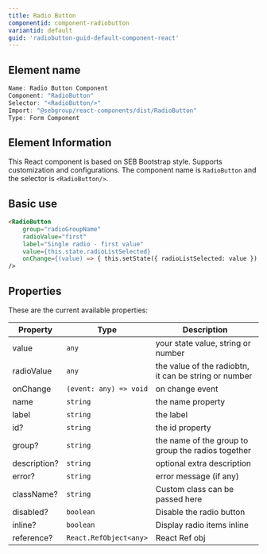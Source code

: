 ```yaml
---
title: Radio Button
componentid: component-radiobutton
variantid: default
guid: 'radiobutton-guid-default-component-react'
---
```


## Element name
```javascript
Name: Radio Button Component
Component: "RadioButton"
Selector: "<RadioButton/>"
Import: "@sebgroup/react-components/dist/RadioButton"
Type: Form Component
```

## Element Information 
This React component is based on SEB Bootstrap style. Supports customization and configurations. The component name is `RadioButton` and the selector is `<RadioButton/>`.

## Basic use
```html
<RadioButton
    group="radioGroupName"
    radioValue="first"
    label="Single radio - first value"
    value={this.state.radioListSelected}
    onChange={(value) => { this.setState({ radioListSelected: value }) }}
/>  
```

## Properties
These are the current available properties:

| Property     | Type                   | Description                                            |
| ------------ | ---------------------- | ----------------------------------------------------- |
| value        | `any`                  | your state value, string or number                    |
| radioValue   | `any`                  | the value of the radiobtn, it can be string or number |
| onChange     | `(event: any) => void` | on change event                                       |
| name         | `string`               | the name property                                     |
| label        | `string`               | the label                                             |
| id?          | `string`               | the id property                                       |
| group?       | `string`               | the name of the group to group the radios together    |
| description? | `string`               | optional extra description                            |
| error?       | `string`               | error message (if any)                                |
| className?   | `string`               | Custom class can be passed here                       |
| disabled?    | `boolean`              | Disable the radio button                              |
| inline?      | `boolean`              | Display radio items inline                            |
| reference?   | `React.RefObject<any>` | React Ref obj                                         |
